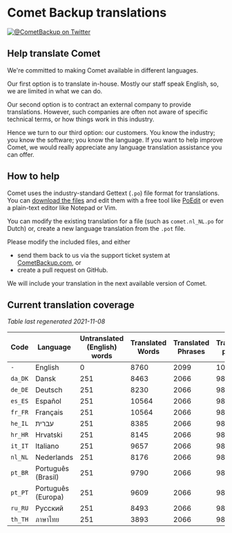 # Comet Backup translations

[![@CometBackup on Twitter](https://img.shields.io/badge/twitter-%40CometBackup-blue.svg?style=flat)](https://twitter.com/CometBackup)

## Help translate Comet

We're committed to making Comet available in different languages.

Our first option is to translate in-house. Mostly our staff speak English, so, we are limited in what we can do.

Our second option is to contract an external company to provide translations. However, such companies are often not aware of specific technical terms, or how things work in this industry.

Hence we turn to our third option: our customers. You know the industry; you know the software; you know the language. If you want to help improve Comet, we would really appreciate any language translation assistance you can offer.

## How to help

Comet uses the industry-standard Gettext (`.po`) file format for translations. You can [download the files](https://github.com/CometBackup/translations/archive/master.zip) and edit them with a free tool like [PoEdit](https://poedit.net/) or even a plain-text editor like Notepad or Vim.

You can modify the existing translation for a file (such as `comet.nl_NL.po` for Dutch) or, create a new language translation from the `.pot` file.

Please modify the included files, and either 
- send them back to us via the support ticket system at [CometBackup.com](https://cometbackup.com/), or
- create a pull request on GitHub.

We will include your translation in the next available version of Comet.

## Current translation coverage

*Table last regenerated 2021-11-08*

|Code    |Language              |Untranslated (English) words |Translated Words |Translated Phrases |Translation percent
|--------|----------------------|-----------------------------|-----------------|-------------------|--------------------
|`-`     |English               |0                            |8760             |2099               |  100.00
|`da_DK` |Dansk‬                |251                          |8463             |2066               |   98.43
|`de_DE` |Deutsch               |251                          |8230             |2066               |   98.43
|`es_ES` |Español               |251                          |10564            |2066               |   98.43
|`fr_FR` |Français              |251                          |10564            |2066               |   98.43
|`he_IL` |עברית‬                 |251                          |8385             |2066               |   98.43
|`hr_HR` |Hrvatski              |251                          |8145             |2066               |   98.43
|`it_IT` |Italiano              |251                          |9657             |2066               |   98.43
|`nl_NL` |Nederlands            |251                          |8176             |2066               |   98.43
|`pt_BR` |Português (Brasil)    |251                          |9790             |2066               |   98.43
|`pt_PT` |Português (Europa)    |251                          |9609             |2066               |   98.43
|`ru_RU` |Русский               |251                          |8493             |2066               |   98.43
|`th_TH` |ภาษาไทย‬              |251                          |3893             |2066               |   98.43
